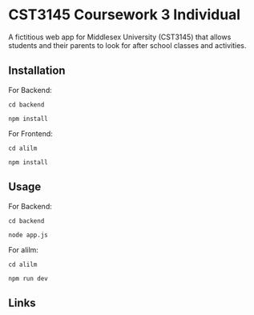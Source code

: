 # CST3145 Coursework 3 Individual

A fictitious web app for Middlesex University (CST3145) that allows students and their parents to look for after school classes and activities.

## Installation
For Backend:
 ```
cd backend
 ```
 ```
npm install
 ```
For Frontend:
 ```
cd alilm
 ```
 ```
npm install
 ```

## Usage
For Backend:
 ```
cd backend
 ```
 ```
node app.js
 ```

For alilm:
 ```
cd alilm
 ```
 ```
npm run dev
 ```

## Links
